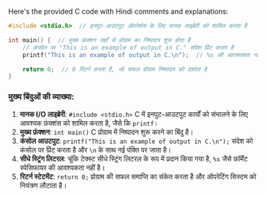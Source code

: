 Here's the provided C code with Hindi comments and explanations:

```c
#include <stdio.h>  // इनपुट-आउटपुट ऑपरेशंस के लिए मानक लाइब्रेरी को शामिल करता है

int main() {  // मुख्य फ़ंक्शन जहाँ से प्रोग्राम का निष्पादन शुरू होता है
    // कंसोल पर "This is an example of output in C." संदेश प्रिंट करता है
    printf("This is an example of output in C.\n");  // %s की आवश्यकता नहीं है क्योंकि यह सीधे स्ट्रिंग लिटरल है

    return 0;  // 0 रिटर्न करता है, जो सफल प्रोग्राम निष्पादन को दर्शाता है
}
```

### **मुख्य बिंदुओं की व्याख्या:**

1. **मानक I/O लाइब्रेरी**: `#include <stdio.h>` C में इनपुट-आउटपुट कार्यों को संभालने के लिए आवश्यक फ़ंक्शंस को शामिल करता है, जैसे कि `printf`।
2. **मुख्य फ़ंक्शन**: `int main()` C प्रोग्राम में निष्पादन शुरू करने का बिंदु है।
3. **कंसोल आउटपुट**: `printf("This is an example of output in C.\n");` संदेश को कंसोल पर प्रिंट करता है और `\n` के साथ नई पंक्ति पर जाता है।
4. **सीधे स्ट्रिंग लिटरल**: चूंकि टेक्स्ट सीधे स्ट्रिंग लिटरल के रूप में प्रदान किया गया है, `%s` जैसे फ़ॉर्मेट स्पेसिफायर की आवश्यकता नहीं है।
5. **रिटर्न स्टेटमेंट**: `return 0;` प्रोग्राम की सफल समाप्ति का संकेत करता है और ऑपरेटिंग सिस्टम को नियंत्रण लौटाता है।
